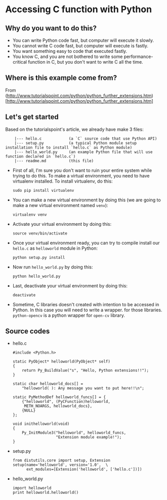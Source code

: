 Accessing C function with Python
================================

Why do you want to do this?
---------------------------

* You can write Python code fast, but computer will execute it slowly.
* You cannot write C code fast, but computer will execute is fastly.
* You want something easy to code that executed fastly.
* You know C, and you are not bothered to write some performance-critical function in C, but you don't want to write C all the time.

Where is this example come from?
--------------------------------

From (http://www.tutorialspoint.com/python/python_further_extensions.htm)[http://www.tutorialspoint.com/python/python_further_extensions.htm]

Let's get started
-----------------

Based on the tutorialspoint's article, we already have make 3 files:
```
    |--- hello.c            (a `C` source code that use Python API)
    |--- setup.py           (a typical Python module setup installation file to install `hello.c` as Python module)
    |--- hello_world.py     (an example Python file that will use function declared in `hello.c`)
    |--- readme.md          (this file)
``` 

* First of all, I'm sure you don't want to ruin your entire system while trying to do this. 
  To make a virtual environment, you need to have virtualenv installed. To install virtualenv, do this:
    ```
    sudo pip install virtualenv
    ```
* You can make a new virtual environment by doing this (we are going to make a new virtual environment named `venv`):
    ```
    virtualenv venv
    ```
* Activate your virtual environment by doing this:
    ```
    source venv/bin/activate
    ```
* Once your virtual environment ready, you can try to compile install our `hello.c` as `helloworld` module in Python:
    ```
    python setup.py install
    ```
* Now run `hello_world.py` by doing this:
    ```
    python hello_world.py
    ```
* Last, deactivate your virtual environment by doing this:
    ```
    deactivate
    ```
* Sometime, C libraries doesn't created with intention to be accessed in Python. In this case you will need to write a wrapper.
  for those libraries. `python-opencv` is a python wrapper for `open-cv` library.

 Source codes
 ------------

 * hello.c
    ```
    #include <Python.h>

    static PyObject* helloworld(PyObject* self)
    {
        return Py_BuildValue("s", "Hello, Python extensions!!");
    }

    static char helloworld_docs[] =
        "helloworld( ): Any message you want to put here!!\n";

    static PyMethodDef helloworld_funcs[] = {
        {"helloworld", (PyCFunction)helloworld, 
         METH_NOARGS, helloworld_docs},
        {NULL}
    };

    void inithelloworld(void)
    {
        Py_InitModule3("helloworld", helloworld_funcs,
                       "Extension module example!");
    }
    ```

* setup.py
    ```
    from distutils.core import setup, Extension
    setup(name='helloworld', version='1.0',  \
          ext_modules=[Extension('helloworld', ['hello.c'])])
    ```

* hello_world.py
    ```
    import helloworld
    print helloworld.helloworld()
    ```

